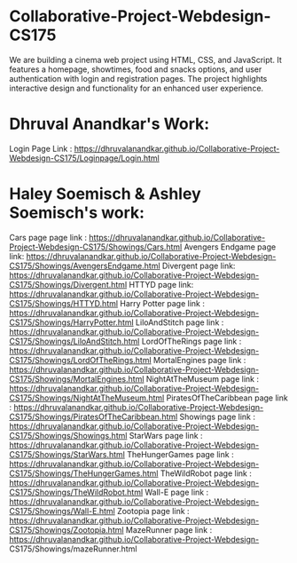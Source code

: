 # Collaborative-Project-Webdesign-CS175
 We are building a cinema web project using HTML, CSS, and JavaScript. It features a homepage, showtimes, food and snacks options, and user authentication with login and registration pages. The project highlights interactive design and functionality for an enhanced user experience.
 
# Dhruval Anandkar's Work: 
Login Page Link : https://dhruvalanandkar.github.io/Collaborative-Project-Webdesign-CS175/Loginpage/Login.html

# Haley Soemisch & Ashley Soemisch's work:
 Cars page page link : https://dhruvalanandkar.github.io/Collaborative-Project-Webdesign-CS175/Showings/Cars.html
 Avengers Endgame page link: https://dhruvalanandkar.github.io/Collaborative-Project-Webdesign-CS175/Showings/AvengersEndgame.html
 Divergent page link: https://dhruvalanandkar.github.io/Collaborative-Project-Webdesign-CS175/Showings/Divergent.html
 HTTYD page link: https://dhruvalanandkar.github.io/Collaborative-Project-Webdesign-CS175/Showings/HTTYD.html
 Harry Potter page link : https://dhruvalanandkar.github.io/Collaborative-Project-Webdesign-CS175/Showings/HarryPotter.html
 LiloAndStitch page link : https://dhruvalanandkar.github.io/Collaborative-Project-Webdesign-CS175/Showings/LiloAndStitch.html
 LordOfTheRings page link : https://dhruvalanandkar.github.io/Collaborative-Project-Webdesign-CS175/Showings/LordOfTheRings.html
 MortalEngines page link : https://dhruvalanandkar.github.io/Collaborative-Project-Webdesign-CS175/Showings/MortalEngines.html
 NightAtTheMuseum page link : https://dhruvalanandkar.github.io/Collaborative-Project-Webdesign-CS175/Showings/NightAtTheMuseum.html
 PiratesOfTheCaribbean page link : https://dhruvalanandkar.github.io/Collaborative-Project-Webdesign-CS175/Showings/PiratesOfTheCaribbean.html
 Showings page link : https://dhruvalanandkar.github.io/Collaborative-Project-Webdesign-CS175/Showings/Showings.html
 StarWars page link : https://dhruvalanandkar.github.io/Collaborative-Project-Webdesign-CS175/Showings/StarWars.html
 TheHungerGames page link : https://dhruvalanandkar.github.io/Collaborative-Project-Webdesign-CS175/Showings/TheHungerGames.html
 TheWildRobot page link : https://dhruvalanandkar.github.io/Collaborative-Project-Webdesign-CS175/Showings/TheWildRobot.html
 Wall-E page link : https://dhruvalanandkar.github.io/Collaborative-Project-Webdesign-CS175/Showings/Wall-E.html
 Zootopia page link : https://dhruvalanandkar.github.io/Collaborative-Project-Webdesign-CS175/Showings/Zootopia.html
 MazeRunner page link : https://dhruvalanandkar.github.io/Collaborative-Project-Webdesign-  CS175/Showings/mazeRunner.html












